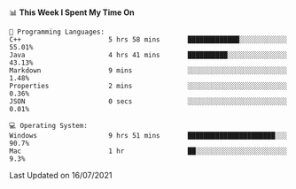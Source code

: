 
<!--START_SECTION:waka-->
📊 **This Week I Spent My Time On** 

```text
💬 Programming Languages: 
C++                      5 hrs 58 mins       █████████████░░░░░░░░░░░░   55.01% 
Java                     4 hrs 41 mins       ██████████░░░░░░░░░░░░░░░   43.13% 
Markdown                 9 mins              ░░░░░░░░░░░░░░░░░░░░░░░░░   1.48% 
Properties               2 mins              ░░░░░░░░░░░░░░░░░░░░░░░░░   0.36% 
JSON                     0 secs              ░░░░░░░░░░░░░░░░░░░░░░░░░   0.01%

💻 Operating System: 
Windows                  9 hrs 51 mins       ██████████████████████░░░   90.7% 
Mac                      1 hr                ██░░░░░░░░░░░░░░░░░░░░░░░   9.3%

```


 Last Updated on 16/07/2021
<!--END_SECTION:waka-->
